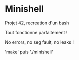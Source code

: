 # Minishell

Projet 42, recreation d'un bash

Tout fonctionne parfaitement ! 

No errors, no seg fault, no leaks !


'make' puis './minishell'
